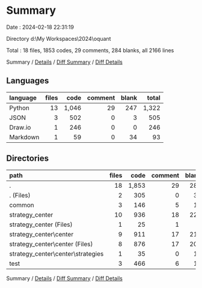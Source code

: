 # Summary

Date : 2024-02-18 22:31:19

Directory d:\\My Workspaces\\2024\\oquant

Total : 18 files,  1853 codes, 29 comments, 284 blanks, all 2166 lines

Summary / [Details](details.md) / [Diff Summary](diff.md) / [Diff Details](diff-details.md)

## Languages
| language | files | code | comment | blank | total |
| :--- | ---: | ---: | ---: | ---: | ---: |
| Python | 13 | 1,046 | 29 | 247 | 1,322 |
| JSON | 3 | 502 | 0 | 3 | 505 |
| Draw.io | 1 | 246 | 0 | 0 | 246 |
| Markdown | 1 | 59 | 0 | 34 | 93 |

## Directories
| path | files | code | comment | blank | total |
| :--- | ---: | ---: | ---: | ---: | ---: |
| . | 18 | 1,853 | 29 | 284 | 2,166 |
| . (Files) | 2 | 305 | 0 | 34 | 339 |
| common | 3 | 146 | 5 | 19 | 170 |
| strategy_center | 10 | 936 | 18 | 220 | 1,174 |
| strategy_center (Files) | 1 | 25 | 1 | 4 | 30 |
| strategy_center\\center | 9 | 911 | 17 | 216 | 1,144 |
| strategy_center\\center (Files) | 8 | 876 | 17 | 204 | 1,097 |
| strategy_center\\center\\strategies | 1 | 35 | 0 | 12 | 47 |
| test | 3 | 466 | 6 | 11 | 483 |

Summary / [Details](details.md) / [Diff Summary](diff.md) / [Diff Details](diff-details.md)